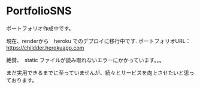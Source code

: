 # PortfolioSNS
ポートフォリオ作成中です。

現在、renderから　heroku でのデプロイに移行中です.
ポートフォリオURL： https://childder.herokuapp.com

絶賛、　static ファイルが読み取れないエラーにかかっています。。。

まだ実用できるまでに至っていませんが、続々とサービスを向上させたいと思っております。
